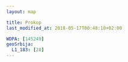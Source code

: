 ```yaml
---
layout: map

title: Prokop
last_modified_at: 2018-05-17T00:48:10+02:00

WDPA: [145249]
geoSrbija:
  L1_183: [28]
---
```


